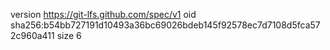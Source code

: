 version https://git-lfs.github.com/spec/v1
oid sha256:b54bb727191d10493a36bc69026bdeb145f92578ec7d7108d5fca572c960a411
size 6
